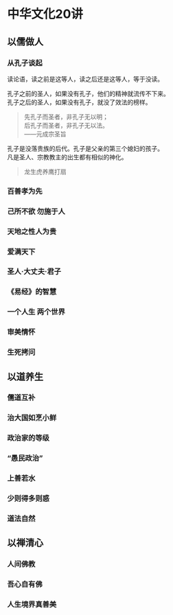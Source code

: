 # 中华文化20讲

## 以儒做人
### 从孔子谈起
读论语，读之前是这等人，读之后还是这等人，等于没读。  

孔子之前的圣人，如果没有孔子，他们的精神就流传不下来。  
孔子之后的圣人，如果没有孔子，就没了效法的榜样。  
> 先孔子而圣者，非孔子无以明；  
> 后孔子而圣者，非孔子无以法。  
> ——元成宗圣旨

孔子是没落贵族的后代。孔子是父亲的第三个媳妇的孩子。  
凡是圣人、宗教教主的出生都有相似的神化。  
> 龙生虎养鹰打扇

### 百善孝为先
### 己所不欲 勿施于人
### 天地之性人为贵
### 爱满天下
### 圣人·大丈夫·君子
### 《易经》的智慧
### 一个人生 两个世界
### 审美情怀
### 生死拷问

## 以道养生
### 儒道互补
### 治大国如烹小鲜
### 政治家的等级
### “愚民政治”
### 上善若水
### 少则得多则惑
### 道法自然

## 以禅清心
### 人间佛教
### 吾心自有佛
### 人生境界真善美
